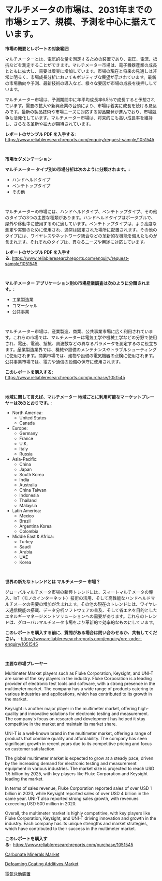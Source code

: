 <p><h1>マルチメータの市場は、2031年までの市場シェア、規模、予測を中心に据えています。</h1></p><p><strong>市場の概要とレポートの対象範囲</strong></p>
<p><p>マルチメーターとは、電気的な量を測定するための装置であり、電圧、電流、抵抗などを測定することができます。マルチメーター市場は、電子機器産業の成長とともに拡大し、需要は着実に増加しています。市場の現在と将来の見通しは非常に明るく、市場成長分析においてもポジティブな展望が示されています。最新の市場動向や予測、最新技術の導入など、様々な要因が市場の成長を後押ししています。</p><p>マルチメーター市場は、予測期間中に年平均成長率6.5％で成長すると予想されています。需要の拡大や新興産業の台頭により、市場は着実に成長を続ける見込みです。最新の製品技術や市場ニーズに対応する製品開発が進んでおり、市場競争も活発化しています。マルチメーター市場は、将来的にも高い成長率を維持し、さらなる革新や拡大が期待されています。</p></p>
<p><strong>レポートのサンプル PDF を入手する:</strong> <a href="https://www.reliableresearchreports.com/enquiry/request-sample/1051545">https://www.reliableresearchreports.com/enquiry/request-sample/1051545</a></p>
<p>&nbsp;</p>
<p><strong>市場セグメンテーション</strong></p>
<p><strong>マルチメーター タイプ別の市場分析は次のように分類されます。:</strong></p>
<p><ul><li>ハンドヘルドタイプ</li><li>ベンチトップタイプ</li><li>その他</li></ul></p>
<p>&nbsp;</p>
<p><p>マルチメーターの市場には、ハンドヘルドタイプ、ベンチトップタイプ、その他のタイプの3つの主要な種類があります。ハンドヘルドタイプはポータブルで、屋外や移動中に使用するのに適しています。ベンチトップタイプは、より高度な測定や実験のために使用され、通常は固定された場所に配置されます。その他のタイプには、ワイヤレスやネットワーク統合などの革新的な機能を備えたものが含まれます。それぞれのタイプは、異なるニーズや用途に対応しています。</p></p>
<p><strong>レポートのサンプル PDF を入手する:</strong>&nbsp;<a href="https://www.reliableresearchreports.com/enquiry/request-sample/1051545">https://www.reliableresearchreports.com/enquiry/request-sample/1051545</a></p>
<p>&nbsp;</p>
<p><strong> マルチメーター アプリケーション別の市場産業調査は次のように分類されます。:</strong></p>
<p><ul><li>工業製造業</li><li>コマーシャル</li><li>公共事業</li></ul></p>
<p>&nbsp;</p>
<p><p>マルチメーター市場は、産業製造、商業、公共事業市場に広く利用されています。これらの市場では、マルチメーターは電気工学や機械工学などの分野で使用され、電圧、電流、抵抗、周波数などの異なるパラメータを測定するのに役立ちます。産業製造業界では、機械や設備のメンテナンスやトラブルシューティングに使用されます。商業市場では、建物や設備の電気機器の点検に使用されます。公共事業市場では、電力や通信の設備の保守に使用されます。</p></p>
<p><strong>このレポートを購入する:</strong>&nbsp; <a href="https://www.reliableresearchreports.com/purchase/1051545">https://www.reliableresearchreports.com/purchase/1051545</a></p>
<p>&nbsp;</p>
<p><strong>地域に関して言えば、マルチメーター 地域ごとに利用可能なマーケットプレーヤーは次のとおりです。:</strong></p>
<p><ul>
    <li>
        North America:
        <ul>
            <li>United States</li>
            <li>Canada</li>
        </ul>
    </li>
    <li>
        Europe:
        <ul>
            <li>Germany</li>
            <li>France</li>
            <li>U.K.</li>
            <li>Italy</li>
            <li>Russia</li>
        </ul>
    </li>
    <li>
        Asia-Pacific:
        <ul>
            <li>China</li>
            <li>Japan</li>
            <li>South Korea</li>
            <li>India</li>
            <li>Australia</li>
            <li>China Taiwan</li>
            <li>Indonesia</li>
            <li>Thailand</li>
            <li>Malaysia</li>
        </ul>
    </li>
    <li>
        Latin America:
        <ul>
            <li>Mexico</li>
            <li>Brazil</li>
            <li>Argentina Korea</li>
            <li>Colombia</li>
        </ul>
    </li>
    <li>
        Middle East & Africa:
        <ul>
            <li>Turkey</li>
            <li>Saudi</li>
            <li>Arabia</li>
            <li>UAE</li>
            <li>Korea</li>
        </ul>
    </li>
    </ul></p>
<p>&nbsp;</p>
<p><strong>世界の新たなトレンドとは マルチメーター 市場？</strong></p>
<p><p>グローバルマルチメータ市場の新興トレンドには、スマートマルチメータの導入、IoT（モノのインターネット）技術の活用、そして高性能なハンドヘルドマルチメータの需要の増加が含まれます。その他の現在のトレンドには、ワイヤレス通信機能の搭載、データ分析ソフトウェアの普及、そして省エネを目的としたエネルギーマネージメントソリューションへの需要があります。これらのトレンドは、グローバルマルチメータ市場をより革新的で効率的なものにしています。</p></p>
<p><strong>このレポートを購入する前に、質問がある場合は問い合わせるか、共有してください。</strong>- <a href="https://www.reliableresearchreports.com/enquiry/pre-order-enquiry/1051545">https://www.reliableresearchreports.com/enquiry/pre-order-enquiry/1051545</a></p>
<p>&nbsp;</p>
<p><strong>主要な市場プレーヤー</strong></p>
<p><p>Multimeter Market players such as Fluke Corporation, Keysight, and UNI-T are some of the key players in the industry. Fluke Corporation is a leading provider of electronic test tools and software, with a strong presence in the multimeter market. The company has a wide range of products catering to various industries and applications, which has contributed to its growth in the market.</p><p>Keysight is another major player in the multimeter market, offering high-quality and innovative solutions for electronic testing and measurement. The company's focus on research and development has helped it stay competitive in the market and maintain its market share.</p><p>UNI-T is a well-known brand in the multimeter market, offering a range of products that combine quality and affordability. The company has seen significant growth in recent years due to its competitive pricing and focus on customer satisfaction.</p><p>The global multimeter market is expected to grow at a steady pace, driven by the increasing demand for electronic testing and measurement equipment in various industries. The market size is projected to reach USD 1.5 billion by 2025, with key players like Fluke Corporation and Keysight leading the market.</p><p>In terms of sales revenue, Fluke Corporation reported sales of over USD 1 billion in 2020, while Keysight reported sales of over USD 4 billion in the same year. UNI-T also reported strong sales growth, with revenues exceeding USD 500 million in 2020.</p><p>Overall, the multimeter market is highly competitive, with key players like Fluke Corporation, Keysight, and UNI-T driving innovation and growth in the industry. Each company has its unique strengths and market strategies, which have contributed to their success in the multimeter market.</p></p>
<p><strong>このレポートを購入する:</strong>&nbsp;&nbsp;<a href="https://www.reliableresearchreports.com/purchase/1051545">https://www.reliableresearchreports.com/purchase/1051545</a></p>
<p><p><a href="https://cute-banjo-8ca.notion.site/Carbonate-Minerals-Market-Challenges-Opportunities-and-Growth-Drivers-and-Major-Market-Players-fo-af59a5a5b35f4ec6a535af9c6c104ad3">Carbonate Minerals Market</a></p><p><a href="https://unruly-ladybug-44b.notion.site/Defoaming-Coating-Additives-Market-Research-Report-The-Key-To-Successful-Business-Strategy-Forecast-26273d1b185e40679f7ad70b444cc0f0">Defoaming Coating Additives Market</a></p><p><a href="https://medium.com/@gregoriookeefe2023/%E9%9B%BB%E6%B0%97%E6%B3%B3%E5%8B%95%E8%A3%85%E7%BD%AE%E5%B8%82%E5%A0%B4-%E5%B8%82%E5%A0%B4%E3%82%B7%E3%82%A7%E3%82%A2-%E5%B8%82%E5%A0%B4%E5%8B%95%E5%90%91-%E3%81%8A%E3%82%88%E3%81%B3%E5%B0%86%E6%9D%A5%E3%81%AE%E6%88%90%E9%95%B7%E3%82%92%E6%8E%A2%E3%82%8B-421748efd808">電気泳動装置</a></p></p>
